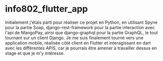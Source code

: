 # info802_flutter_app

Initialement j'étais parti pour réaliser ce projet en Python, en utilisant Spyne pour la partie Soap, django-rest-framework pour la partie interaction avec l'api de MangoPay, ainsi que django-graphql pour la partie GraphQL, le tout tournant sur un client Django. Je me suis finalement tourné vers une application mobile, réalisée côté client en Flutter et interagissant en dart avec les différentes APIS, car je pourrais être amener à travailler dessus en stage et que je m'y intéresse.



